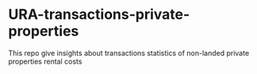 # URA-transactions-private-properties
This repo give insights about transactions statistics of non-landed private properties rental costs
